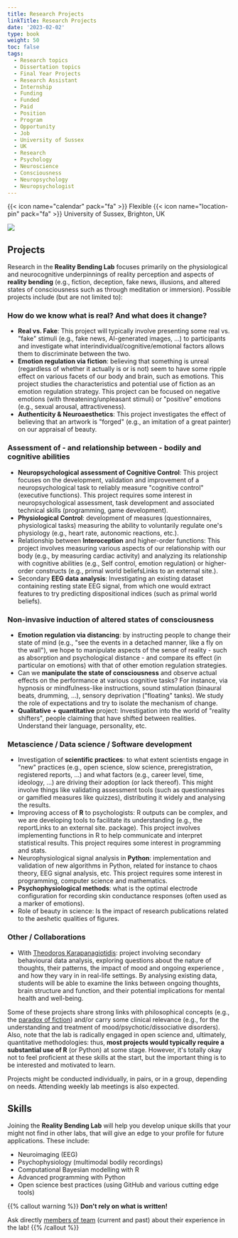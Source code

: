 ```yaml
---
title: Research Projects
linkTitle: Research Projects
date: '2023-02-02'
type: book
weight: 50
toc: false
tags:
  - Research topics
  - Dissertation topics
  - Final Year Projects
  - Research Assistant
  - Internship
  - Funding
  - Funded
  - Paid
  - Position
  - Program
  - Opportunity
  - Job
  - University of Sussex
  - UK
  - Research
  - Psychology
  - Neuroscience
  - Consciousness
  - Neuropsychology
  - Neuropsychologist
---
```


{{< icon name="calendar" pack="fa" >}} Flexible
{{< icon name="location-pin" pack="fa" >}} University of Sussex, Brighton, UK

![](projects.jpg)

## Projects

Research in the **Reality Bending Lab** focuses primarily on the physiological and neurocognitive underpinnings of reality perception and aspects of **reality bending** (e.g., fiction, deception, fake news, illusions, and altered states of consciousness such as through meditation or immersion). Possible projects include (but are not limited to):

### How do we know what is real? And what does it change?

- **Real vs. Fake**: This project will typically involve presenting some real vs. "fake" stimuli (e.g., fake news, AI-generated images, ...) to participants and investigate what interindividual/cognitive/emotional factors allows them to discriminate between the two.
- **Emotion regulation via fiction**: believing that something is unreal (regardless of whether it actually is or is not) seem to have some ripple effect on various facets of our body and brain, such as emotions. This project studies the characteristics and potential use of fiction as an emotion regulation strategy. This project can be focused on negative emotions (with threatening/unpleasant stimuli) or "positive" emotions (e.g., sexual arousal, attractiveness).
- **Authenticity & Neuroaesthetics**: This project investigates the effect of believing that an artwork is "forged" (e.g., an imitation of a great painter) on our appraisal of beauty.


### Assessment of - and relationship between - bodily and cognitive abilities

- **Neuropsychological assessment of Cognitive Control**: This project focuses on the development, validation and improvement of a neuropsychological task to reliably measure "cognitive control" (executive functions). This project requires some interest in neuropsychological assessment, task development and associated technical skills (programming, game development).
- **Physiological Control**: development of measures (questionnaires, physiological tasks) measuring the ability to voluntarily regulate one's physiology (e.g., heart rate, autonomic reactions, etc.).
- Relationship between **Interoception** and higher-order functions: This project involves measuring various aspects of our relationship with our body (e.g., by measuring cardiac activity) and analyzing its relationship with cognitive abilities (e.g., Self control, emotion regulation) or higher-order constructs (e.g., primal world beliefsLinks to an external site.).
- Secondary **EEG data analysis**: Investigating an existing dataset containing resting state EEG signal, from which one would extract features to try predicting dispositional indices (such as primal world beliefs).


### Non-invasive induction of altered states of consciousness

- **Emotion regulation via distancing**: by instructing people to change their state of mind (e.g., "see the events in a detached manner, like a fly on the wall"), we hope to manipulate aspects of the sense of reality - such as absorption and psychological distance - and compare its effect (in particular on emotions) with that of other emotion regulation strategies.
- Can we **manipulate the state of consciousness** and observe actual effects on the performance at various cognitive tasks? For instance, via hypnosis or mindfulness-like instructions, sound stimulation (binaural beats, drumming, ...), sensory deprivation ("floating" tanks). We study the role of expectations and try to isolate the mechanism of change.
- **Qualitative + quantitative** project: Investigation into the world of "reality shifters", people claiming that have shifted between realities. Understand their language, personality, etc.

### Metascience / Data science / Software development

- Investigation of **scientific practices**: to what extent scientists engage in "new" practices (e.g., open science, slow science, preregistration, registered reports, ...) and what factors (e.g., career level, time, ideology, ...) are driving their adoption (or lack thereof). This might involve things like validating assessment tools (such as questionnaires or gamified measures like quizzes), distributing it widely and analysing the results.
- Improving access of **R** to psychologists: R outputs can be complex, and we are developing tools to facilitate its understanding (e.g., the reportLinks to an external site. package). This project involves implementing functions in R to help communicate and interpret statistical results. This project requires some interest in programming and stats.
- Neurophysiological signal analysis in **Python**: implementation and validation of new algorithms in Python, related for instance to chaos theory, EEG signal analysis, etc. This project requires some interest in programming, computer science and mathematics.
- **Psychophysiological methods**: what is the optimal electrode configuration for recording skin conductance responses (often used as a marker of emotions).
- Role of beauty in science: Is the impact of research publications related to the aeshetic qualities of figures.

### Other / Collaborations

- With [Theodoros Karapanagiotidis](https://canvas.sussex.ac.uk/courses/30420/pages/theodoros-karapanagiotidis-2-2): project involving secondary behavioural data analysis, exploring questions about the nature of thoughts, their patterns, the impact of mood and ongoing experience , and how they vary in in real-life settings. By analysing existing data, students will be able to examine the links between ongoing thoughts, brain structure and function, and their potential implications for mental health and well-being.

Some of these projects share strong links with philosophical concepts (e.g., the [paradox of fiction](https://en.wikipedia.org/wiki/Paradox_of_fiction)) and/or carry some clinical relevance (e.g., for the understanding and treatment of mood/psychotic/dissociative disorders). Also, note that the lab is radically engaged in open science and, ultimately, quantitative methodologies: thus, **most projects would typically require a substantial use of R** (or Python) at some stage. However, it's totally okay not to feel proficient at these skills at the start, but the important thing is to be interested and motivated to learn.

Projects might be conducted individually, in pairs, or in a group, depending on needs. Attending weekly lab meetings is also expected.

## Skills

Joining the **Reality Bending Lab** will help you develop unique skills that your might not find in other labs, that will give an edge to your profile for future applications. These include:

- Neuroimaging (EEG)
- Psychophysiology (multimodal bodily recordings)
- Computational Bayesian modelling with R
- Advanced programming with Python
- Open science best practices (using GitHub and various cutting edge tools)


{{% callout warning %}}
**Don't rely on what is written!**

Ask directly [members of team](/people/) (current and past) about their experience in the lab!
{{% /callout %}}